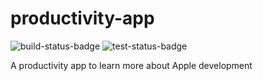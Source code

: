 # productivity-app

![build-status-badge](https://img.shields.io/endpoint?url=https://gist.githubusercontent.com/sepheise/e6b6d639ed2a33d1d08b84237724ebe9/raw/9c8002cdb7de1f842f24442c133a4df8d8e44c57/productivity-app-build-status.json)
![test-status-badge](https://img.shields.io/endpoint?url=https://gist.githubusercontent.com/sepheise/f766cc76b47b16757b8d724d198ddd52/raw/f5f8b5e0730b3699742c7a893ef75a9c6eca169a/productivity-app-test-status.json)

A productivity app to learn more about Apple development


